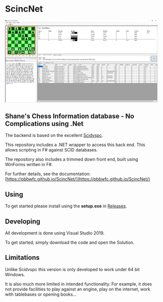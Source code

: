 # ScincNet

![alt text](https://github.com/pbbwfc/ScincNet/blob/main/docs/images/Screen.png "Screen")

## **S**hane's **C**hess **I**nformation database - **N**o **C**omplications using .**Net**

 The backend is based on the excellent [Scidvspc](http://scidvspc.sourceforge.net/ "Scidvspc").

 This repository includes a .NET wrapper to access this back end. This allows scripting in F# against SCID databases.

 The repository also includes a trimmed down front end, built using WinForms written in F#.

For further details, see the documentation:
[https://pbbwfc.github.io/ScincNet/](https://pbbwfc.github.io/ScincNet/)

## Using

To get started please install using the **setup.exe** in [Releases](https://github.com/pbbwfc/ScincNet/releases).

## Developing

All development is done using Visual Studio 2019. 

To get started, simply download the code and open the Solution.

## Limitations

Unlike Scidvspc this version is only developed to work under 64 bit Windows.

It is also much more limited in intended functionality. For example, it does not provide facilities to play against an engine, play on the internet, work with tablebases or opening books...